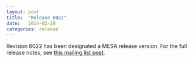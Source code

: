 ```yaml
---
layout: post
title:  "Release 6022"
date:   2014-02-28
categories: release
---
```


Revision 6022 has been designated a MESA release version.  For the
full release notes, see [this mailing list post][notes].

[notes]:http://sourceforge.net/p/mesa/mailman/message/32039793/
